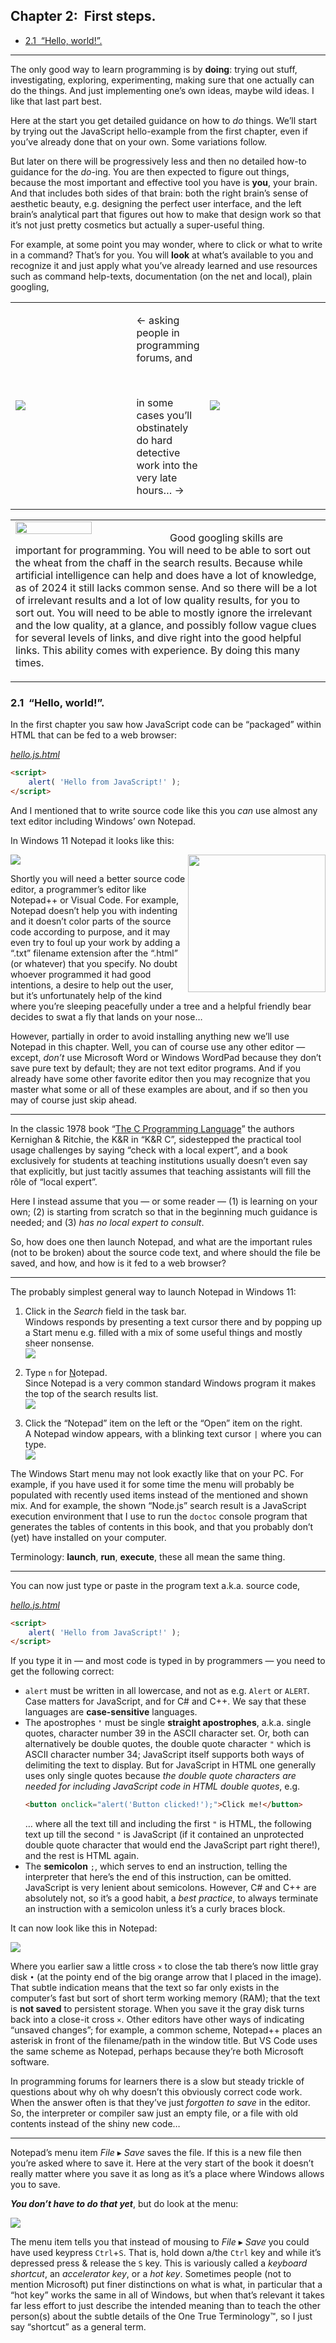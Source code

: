 ## Chapter 2: &nbsp;First steps.

<!-- START doctoc generated TOC please keep comment here to allow auto update -->
<!-- DON'T EDIT THIS SECTION, INSTEAD RE-RUN doctoc TO UPDATE -->
<!-- **Table of Contents**  *generated with [DocToc](https://github.com/thlorenz/doctoc)* -->

- [2.1 &nbsp;“Hello, world!”.](#21-hello-world)

<!-- END doctoc generated TOC please keep comment here to allow auto update -->

---

The only good way to learn programming is by **doing**: trying out stuff, investigating, exploring, experimenting, making sure that one actually can do the things. And just implementing one’s own ideas, maybe wild ideas. I like that last part best.

Here at the start you get detailed guidance on how to *do* things. We’ll start by trying out the JavaScript hello-example from the first chapter, even if you’ve already done that on your own. Some variations follow.

But later on there will be progressively less and then no detailed how-to guidance for the *do*-ing. You are then expected to figure out things, because the most important and effective tool you have is **you**, your brain. And that includes both sides of that brain: both the right brain’s sense of aesthetic beauty, e.g. designing the perfect user interface, and the left brain’s analytical part that figures out how to make that design work so that it’s not just pretty cosmetics but actually a super-useful thing.

For example, at some point you may wonder, where to click or what to write in a command? That’s for you. You will **look** at what’s available to you and recognize it and just apply what you’ve already learned and use resources such as command help-texts, documentation (on the net and local), plain googling,

<table width="100%" border="0">
<tr>
<td width="180"><img src="images/community.png"></td>
<td valign="top">

&larr; asking people in programming  forums, and

<p>&nbsp;</p>

in some cases you’ll obstinately do hard
detective work into the very late hours&hellip; &rarr;
</td>
<td width="180"><img src="images/sherlock.jpg"></td>
</tr>
</table>

<table width="100%" border="0"><td>
<img src="images/googling.jpg" width="50%" align="left">

Good googling skills are important for programming. You will need to be able to sort out the wheat from the chaff in the search results. Because while artificial intelligence can help and does have a lot of knowledge, as of 2024 it still lacks common sense. And so there will be a lot of irrelevant results and a lot of low quality results, for you to sort out. You will need to be able to mostly ignore the irrelevant and the low quality, at a glance, and possibly follow vague clues for several levels of links, and dive right into the good helpful links. This ability comes with experience. By doing this many times.
</td></table>

### 2.1 &nbsp;“Hello, world!”.

In the first chapter you saw how JavaScript code can be “packaged” within HTML that can be fed to a web browser:

[*hello.js.html*](code/hello.js.html)

```html
<script>
    alert( 'Hello from JavaScript!' );
</script>
```

And I mentioned that to write source code like this you *can* use almost any text editor including Windows’ own Notepad.

In Windows 11 Notepad it looks like this:

<img src="images/sshot-notepad-hello.png">

<img src="images/helpful bear.jpg" width="220" align="right">

Shortly you will need a better source code editor, a programmer’s editor like Notepad++ or Visual Code. For example, Notepad doesn’t help you with indenting and it doesn’t color parts of the source code according to purpose, and it may even try to foul up your work by adding a “.txt” filename extension after the “.html” (or whatever) that you specify. No doubt whoever programmed it had good intentions, a desire to help out the user, but it’s unfortunately help of the kind where you’re sleeping peacefully under a tree and a helpful friendly bear decides to swat a fly that lands on your nose&hellip;

However, partially in order to avoid installing anything new we’ll use Notepad in this chapter. Well, you can of course use any other editor &mdash; except, *don’t* use Microsoft Word or Windows WordPad because they don’t save pure text by default; they are not text editor programs. And if you already have some other favorite editor then you may recognize that you master what some or all of these examples are about, and if so then you may of course just skip ahead.

---

In the classic 1978 book “[The C Programming Language](https://en.wikipedia.org/wiki/The_C_Programming_Language)” the authors Kernighan & Ritchie, the K&R in “K&R C”, sidestepped the practical tool usage challenges by saying “check with a local expert”, and a book exclusively for students at teaching institutions usually doesn’t even say that explicitly, but just tacitly assumes that teaching assistants will fill the rôle of “local expert”.

Here I instead assume that you &mdash; or some reader &mdash; (1) is learning on your own; (2) is starting from scratch so that in the beginning much guidance is needed; and (3) *has no local expert to consult*.

So, how does one then launch Notepad, and what are the important rules (not to be broken) about the source code text, and where should the file be saved, and how, and how is it fed to a web browser?

---

The probably simplest general way to launch Notepad in Windows 11:

1.  Click in the *Search* field in the task bar.  
    Windows responds by presenting a text cursor there and by popping up a Start menu e.g. filled with a mix of some useful things and mostly sheer nonsense.  
    <img src="images/run notepad/sshot-1.activated-search.annotated.png">

2.  Type `n` for <u>N</u>otepad.  
    Since Notepad is a very common standard Windows program it makes the top of the search results list.  
    <img src="images/run notepad/sshot-2.after-typed-n.annotated.png">

3.  Click the “Notepad” item on the left or the “Open” item on the right.  
    A Notepad window appears, with a blinking text cursor `|` where you can type.  
    <img src="images/run notepad/sshot-4.running.png">

The Windows Start menu may not look exactly like that on your PC. For example, if you have used it for some time the menu will probably be populated with recently used items instead of the mentioned and shown mix. And for example, the shown “Node.js” search result is a JavaScript execution environment that I use to run the `doctoc` console program that generates the tables of contents in this book, and that you probably don’t (yet) have installed on your computer.

Terminology: **launch**, **run**, **execute**, these all mean the same thing.

---

You can now just type or paste in the program text a.k.a. source code,

[*hello.js.html*](code/hello.js.html)

```html
<script>
    alert( 'Hello from JavaScript!' );
</script>
```

If you type it in &mdash; and most code is typed in by programmers &mdash; you need to get the following correct:

* `alert` must be written in all lowercase, and not as e.g. `Alert` or `ALERT`. Case matters for JavaScript, and for C# and C++. We say that these languages are **case-sensitive** languages.
* The apostrophes **`'`** must be single **straight apostrophes**, a.k.a. single quotes, character number 39 in the ASCII character set. Or,  both can alternatively be double quotes, the double quote character `"` which is ASCII character number 34; JavaScript itself supports both ways of delimiting the text to display. But for JavaScript in HTML one generally uses only single quotes because *the double quote characters are needed for including JavaScript code in HTML double quotes*, e.g.
  ```html
  <button onclick="alert('Button clicked!');">Click me!</button>
  ```
  &hellip; where all the text till and including the first `"` is HTML, the following text up till the second `"` is JavaScript (if it contained an unprotected double quote character that would end the JavaScript part right there!), and the rest is HTML again.
* The **semicolon** `;`, which serves to end an instruction, telling the interpreter that here’s the end of this instruction, can be omitted. JavaScript is very lenient about semicolons. However, C# and C++ are absolutely not, so it’s a good habit, a *best practice*, to always terminate an instruction with a semicolon unless it’s a curly braces block.

It can now look like this in Notepad:

<img src="images/sshot-notepad-unsaved.annotated.png">

Where you earlier saw a little cross `×` to close the tab there’s now little gray disk `•` (at the pointy end of the big orange arrow that I placed in the image). That subtle indication means that the text so far only exists in the computer’s fast but sort of short term working memory (RAM); that the text is **not saved** to persistent storage. When you save it the gray disk turns back into a close-it cross `×`. Other editors have other ways of indicating “unsaved changes”; for example, a common scheme, Notepad++ places an asterisk in front of the filename/path in the window title. But VS Code uses the same scheme as Notepad, perhaps because they’re both Microsoft software.

In programming forums for learners there is a slow but steady trickle of questions about why oh why doesn’t this obviously correct code work. When the answer often is that they’ve just *forgotten to save* in the editor. So, the interpreter or compiler saw just an empty file, or a file with old contents instead of the shiny new code&hellip;

---

Notepad’s menu item *File* ▸ *Save* saves the file. If this is a new file then you’re asked where to save it. Here at the very start of the book it doesn’t really matter where you save it as long as it’s a place where Windows allows you to save.

***You don’t have to do that yet***, but do look at the menu:

<img src="images/save file/sshot-1.menu.cleaned.shadowed.png">

The menu item tells you that instead of mousing to *File* ▸ *Save* you could have used keypress `Ctrl`+`S`. That is, hold down a/the `Ctrl` key and while it’s depressed press & release the `S` key. This is variously called a *keyboard shortcut*, an *accelerator key*, or a *hot key*. Sometimes people (not to mention Microsoft) put finer distinctions on what is what, in particular that a “hot key” works the same in all of Windows, but when that’s relevant it takes far less effort to just describe the intended meaning than to teach the other person(s) about the subtle details of the One True Terminology&trade;, so I just say “shortcut” as a general term.


